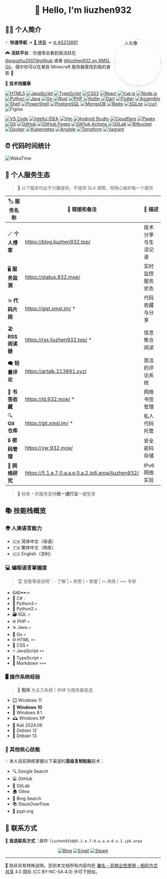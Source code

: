 <h1 align="center">👋 Hello, I'm liuzhen932</h1>

## 🙋‍♂️ 个人简介

<img align='right' src="https://avatars.githubusercontent.com/u/141824471?v=4" width="150" alt="个人头像" style="border-radius: 50%; box-shadow: 0 4px 8px rgba(0,0,0,0.1);">

✨ **快速导航** → [📝 博客](http://blog.liuzhen932.top) → [🌐 AS213891](https://www.932.moe)

🎮 **活跃平台**：你通常会看到我活跃在 [@xiaozhu2007@github](https://github.com/xiaozhu2007) 或者 [@liuzhen932 on XMSL Git](https://git.xmsl.im/liuzhen932)，偶尔你可以在某些 Minecraft 服务器里找到我的身影 🎲

💫 **技术栈徽章**

[![HTML5](https://img.shields.io/badge/-HTML5-E34F26?style=flat-square&logo=html5&logoColor=white)](https://html.spec.whatwg.org/)
[![JavaScript](https://img.shields.io/badge/-JavaScript-f7e018?style=flat-square&logo=javascript&logoColor=white)](https://www.ecma-international.org/)
[![TypeScript](https://img.shields.io/badge/-TypeScript-007acc?style=flat-square&logo=typescript&logoColor=white)](https://www.typescriptlang.org/)
[![CSS3](https://img.shields.io/badge/-CSS3-1572B6?style=flat-square&logo=css&logoColor=white)](https://developer.mozilla.org/en-US/docs/Web/CSS)
[![React](https://img.shields.io/badge/-React-61dafb?style=flat-square&logo=react&logoColor=000000)](https://reactjs.org/)
[![Vue.js](https://img.shields.io/badge/-Vue.js-4fc08d?style=flat-square&logo=vue.js&logoColor=ffffff)](https://vuejs.org/)
[![Node.js](https://img.shields.io/badge/-Node.js-43853d?style=flat-square&logo=node.js&logoColor=ffffff)](https://nodejs.org/)
[![Python](https://img.shields.io/badge/-Python-3670A0?style=flat-square&logo=python&logoColor=ffdd54)](https://www.python.org/)
[![Java](https://img.shields.io/badge/-Java-ed8b00?style=flat-square&logo=openjdk&logoColor=ffffff)](https://www.java.com/)
[![Go](https://img.shields.io/badge/-Go-00add8?style=flat-square&logo=go&logoColor=ffffff)](https://golang.org/)
[![Rust](https://img.shields.io/badge/-Rust-000000?style=flat-square&logo=rust&logoColor=ffffff)](https://www.rust-lang.org/)
[![PHP](https://img.shields.io/badge/-PHP-777bb4?style=flat-square&logo=php&logoColor=ffffff)](https://www.php.net/)
[![Kotlin](https://img.shields.io/badge/-Kotlin-0095d5?style=flat-square&logo=kotlin&logoColor=ffffff)](https://kotlinlang.org/)
[![Dart](https://img.shields.io/badge/-Dart-0175c2?style=flat-square&logo=dart&logoColor=ffffff)](https://dart.dev/)
[![Flutter](https://img.shields.io/badge/-Flutter-02569b?style=flat-square&logo=flutter&logoColor=ffffff)](https://flutter.dev/)
[![Assembly](https://img.shields.io/badge/-Assembly-654ff0?style=flat-square&logo=assemblyscript&logoColor=ffffff)](https://en.wikipedia.org/wiki/Assembly_language)
[![Shell](https://img.shields.io/badge/-Shell-89e051?style=flat-square&logo=gnu-bash&logoColor=ffffff)](https://www.gnu.org/software/bash/)
[![PowerShell](https://img.shields.io/badge/-PowerShell-5391fe?style=flat-square&logo=powershell&logoColor=ffffff)](https://docs.microsoft.com/en-us/powershell/)
[![PostgreSQL](https://img.shields.io/badge/-PostgreSQL-336791?style=flat-square&logo=postgresql&logoColor=ffffff)](https://www.postgresql.org/)
[![MongoDB](https://img.shields.io/badge/-MongoDB-47a248?style=flat-square&logo=mongodb&logoColor=ffffff)](https://www.mongodb.com/)
[![Redis](https://img.shields.io/badge/-Redis-dc382d?style=flat-square&logo=redis&logoColor=ffffff)](https://redis.io/)
[![SQLite](https://img.shields.io/badge/-SQLite-003b57?style=flat-square&logo=sqlite&logoColor=ffffff)](https://www.sqlite.org/)
[![curl](https://img.shields.io/badge/curl-%23073551.svg?style=flat-square&logo=curl&logoColor=white)](https://curl.se/)
![Figma](https://img.shields.io/badge/-Figma-F24E1E?style=flat-square&logo=figma&logoColor=white)

[![VS Code](https://img.shields.io/badge/-VS%20Code-007acc?style=flat-square&logo=visual-studio-code&logoColor=ffffff)](https://code.visualstudio.com/)
[![IntelliJ IDEA](https://img.shields.io/badge/-IntelliJ%20IDEA-000000?style=flat-square&logo=intellijidea&logoColor=ffffff)](https://www.jetbrains.com/idea/)
[![Vim](https://img.shields.io/badge/-Vim-019733?style=flat-square&logo=vim&logoColor=ffffff)](https://www.vim.org/)
[![Android Studio](https://img.shields.io/badge/-Android%20Studio-3ddc84?style=flat-square&logo=android-studio&logoColor=ffffff)](https://developer.android.com/studio)
[![Cloudflare](https://img.shields.io/badge/-Cloudflare-f38020?style=flat-square&logo=cloudflare&logoColor=white)](https://www.cloudflare.com/)
[![Pages](https://img.shields.io/badge/-Pages-f38020?style=flat-square&logo=cloudflarepages&logoColor=white)](https://www.cloudflare.com/)
[![Git](https://img.shields.io/badge/-Git-f05032?style=flat-square&logo=git&logoColor=ffffff)](https://git-scm.com/)
[![GitHub](https://img.shields.io/badge/-GitHub-181717?style=flat-square&logo=github&logoColor=ffffff)](https://github.com/)
[![GitHub Pages](https://img.shields.io/badge/-GitHub%20Pages-121011?style=flat-square&logo=github&logoColor=white)](https://pages.github.com/)
[![GitHub Actions](https://img.shields.io/badge/-GitHub%20Actions-2671E5?style=flat-square&logo=githubactions&logoColor=white) ](https://github.com/features/actions)
[![GitLab](https://img.shields.io/badge/-GitLab-fc6d26?style=flat-square&logo=gitlab&logoColor=ffffff)](https://gitlab.com/)
[![Bitbucket](https://img.shields.io/badge/-Bitbucket-0052cc?style=flat-square&logo=bitbucket&logoColor=ffffff)](https://bitbucket.org/)
[![Docker](https://img.shields.io/badge/-Docker-2496ed?style=flat-square&logo=docker&logoColor=ffffff)](https://www.docker.com/)
[![Kubernetes](https://img.shields.io/badge/-Kubernetes-326ce5?style=flat-square&logo=kubernetes&logoColor=ffffff)](https://kubernetes.io/)
[![Ansible](https://img.shields.io/badge/-Ansible-ee0000?style=flat-square&logo=ansible&logoColor=ffffff)](https://www.ansible.com/)
[![Terraform](https://img.shields.io/badge/-Terraform-623ce4?style=flat-square&logo=terraform&logoColor=ffffff)](https://www.terraform.io/)
[![Vagrant](https://img.shields.io/badge/-Vagrant-1563ff?style=flat-square&logo=vagrant&logoColor=ffffff)](https://www.vagrantup.com/)

## ⏰ 代码时间统计

![WakaTime](https://github-readme-stats.vercel.app/api/wakatime?username=liuzhen932&api_domain=wakapi.xmsl.im&layout=compact&theme=radical)

## 🎨 个人服务生态

> 🎪 以下服务均出于兴趣提供，不提供 SLA 保障，但用心维护每一个服务

| 🏷️ 服务名称 | 🔗 链接和备注 | 📝 描述 |
| ------------- | ---------------------------------------------------- | -------- |
| 🪄 **个人博客** | <https://blog.liuzhen932.top/> | 技术分享与生活记录 |
| 🖥️ **服务监测** | <https://status.932.moe/> | 实时监控服务状态 |
| ☕ **代码片段** | <https://gist.xmsl.im/> * | 代码收藏与分享 |
| 🏖️ **RSS 阅读器** | <https://rss.liuzhen932.top/> * | 信息聚合阅读 |
| 🗨️ **轻量评论** | <https://artalk.213891.xyz/> | 简洁的评论系统 |
| 🔖 **书签收藏** | <https://ld.932.moe/> * | 网络书签管理 |
| 🔍 **Git 仓库** | <https://git.xmsl.im/> * | 私人代码托管 |
| 🔒 **密码管理** | <https://vw.932.moe/> | 安全密码存储 |
| 💖 **网络研究** | <https://5.1.e.7.0.a.a.e.0.a.2.ip6.arpa/liuzhen932/> | IPv6 网络实验 |

> 🎫 标有 `*` 的服务支持**统一通行证**一键登录

## 📚 技能栈概览

### 🌍 人类语言能力
- 🇨🇳 简体中文（母语）
- 🇹🇼 繁体中文（熟练）
- 🇺🇸 English（流利）

### 💻 编程语言掌握度

> 🏆 技能等级说明：`-` 了解 | `=` 熟悉 | `+` 掌握 | `++` 熟练 | `+++` 专家

- ~~C/C++ 💀~~
- 🔷 C# `-`
- 🐍 Python3 `+`
- 🐍 Python2 `=`
- 🗃️ SQL `+`
- 🌐 PHP `+`
- ☕ Java `=`
- 🚀 Go `+`
- 🌐 HTML `++`
- 🎨 CSS `+`
- ⚡ JavaScript `++`
- 📘 TypeScript `+`
- 📝 Markdown `+++`

### 🖥️ 操作系统经验

> 🌟 **粗体** 为主力系统 | _斜体_ 为服务器首选

- 🪟 Windows 11
- 🌟 **Windows 10**
- 🔄 Windows 8.1
- 🕰️ Windows XP
- 🔐 Kali 2024.06
- 🌟 _Debian 12_
- 🐧 Debian 13

### 🔧 其他核心技能

💡 本人目前熟练掌握以下渠道的**高级复制粘贴**技术：

- 🔍 Google Search
- 💻 GitHub
- 🦊 GitLab
- 🏠 Gitea
- 🔷 Bing Search
- 📚 StackOverFlow
- 🐍 pypi.org

## 📮 联系方式

💌 **首选联系方式**：邮件 `liuzhen9320@5.1.e.7.0.a.a.e.0.a.2.ip6.arpa`

<div align="center">

[![Blog](https://img.shields.io/badge/-博客-000000?style=flat-square&logo=cloudflarepages&logoColor=white)](https://blog.liuzhen932.top/)
[![Email](https://img.shields.io/badge/-邮箱-ff6a00?style=flat-square&logo=alibabacloud&logoColor=white)](mailto:im@932.moe)
[![Steam](https://img.shields.io/badge/dynamic/json?url=https%3A%2F%2Fapi.swo.moe%2Fstats%2Fsteamfriends%2F76561199783068612&query=count&color=0b1a37&label=Steam&labelColor=134375&logo=steam&suffix=+好友&style=flat-square)](https://steamcommunity.com/profiles/76561199783068612)

</div>

---

📄 除非另有特殊说明，否则本文档所有内容均在 [署名 - 非商业性使用 - 相同方式共享](https://creativecommons.org/licenses/by-nc-sa/4.0/) 4.0 国际 (CC BY-NC-SA 4.0) 许可下授权。
